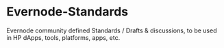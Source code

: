 # Evernode-Standards
Evernode community defined Standards / Drafts &amp; discussions, to be used in HP dApps, tools, platforms, apps, etc.
